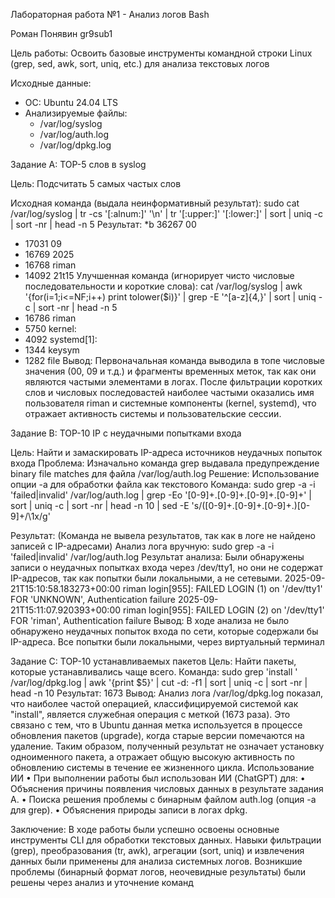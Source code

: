 Лабораторная работа №1 - Анализ логов Bash

Роман Понявин
gr9sub1

Цель работы:
Освоить базовые инструменты командной строки Linux (grep, sed, awk, sort, uniq, etc.) для анализа текстовых логов

Исходные данные:
*   ОС: Ubuntu 24.04 LTS
*   Анализируемые файлы:
    *   /var/log/syslog
    *   /var/log/auth.log
    *   /var/log/dpkg.log

Задание A: TOP-5 слов в syslog

Цель: Подсчитать 5 самых частых слов

Исходная команда (выдала неинформативный результат):
sudo cat /var/log/syslog | tr -cs '[:alnum:]' '\n' | tr '[:upper:]' '[:lower:]' | sort | uniq -c | sort -nr | head -n 5
Результат:
  *b 36267 00
  * 17031 09
  * 16769 2025
  * 16768 riman
  * 14092 21t15
Улучшенная команда (игнорирует чисто числовые последовательности и короткие слова):
cat /var/log/syslog | awk '{for(i=1;i<=NF;i++) print tolower($i)}' | grep -E '^[a-z]{4,}' | sort | uniq -c | sort -nr | head -n 5
  * 16786 riman
   * 5750 kernel:
  * 4092 systemd[1]:
   * 1344 keysym
   * 1282 file
Вывод: Первоначальная команда выводила в топе числовые значения (00, 09 и т.д.) и фрагменты временных меток, так как они являются частыми элементами в логах. После фильтрации коротких слов и числовых последовастей наиболее частыми оказались имя пользователя riman и системные компоненты (kernel, systemd), что отражает активность системы и пользовательские сессии.

Задание B: TOP-10 IP с неудачными попытками входа

Цель: Найти и замаскировать IP-адреса источников неудачных попыток входа
Проблема: Изначально команда grep выдавала предупреждение binary file matches для файла /var/log/auth.log
Решение: Использование опции -a для обработки файла как текстового
Команда:
sudo grep -a -i 'failed\|invalid' /var/log/auth.log | grep -Eo '[0-9]+\.[0-9]+\.[0-9]+\.[0-9]+' | sort | uniq -c | sort -nr | head -n 10 | sed -E 's/([0-9]+\.[0-9]+\.[0-9]+\.)[0-9]+/\1x/g'

Результат:
(Команда не вывела результатов, так как в логе не найдено записей с IP-адресами)
Анализ лога вручную:
sudo grep -a -i 'failed\|invalid' /var/log/auth.log
Результат анализа:
Были обнаружены записи о неудачных попытках входа через /dev/tty1, но они не содержат IP-адресов, так как попытки были локальными, а не сетевыми.
2025-09-21T15:10:58.183273+00:00 riman login[955]: FAILED LOGIN (1) on '/dev/tty1' FOR 'UNKNOWN', Authentication failure
2025-09-21T15:11:07.920393+00:00 riman login[955]: FAILED LOGIN (2) on '/dev/tty1' FOR 'riman', Authentication failure
Вывод: В ходе анализа не было обнаружено неудачных попыток входа по сети, которые содержали бы IP-адреса. Все попытки были локальными, через виртуальный терминал

Задание C: TOP-10 устанавливаемых пакетов
Цель: Найти пакеты, которые устанавливались чаще всего.
Команда:
sudo grep 'install ' /var/log/dpkg.log | awk '{print $5}' | cut -d: -f1 | sort | uniq -c | sort -nr | head -n 10
Результат:
   1673 <none>
Вывод: Анализ лога /var/log/dpkg.log показал, что наиболее частой операцией, классифицируемой системой как "install", является служебная операция с меткой <none> (1673 раза). Это связано с тем, что в Ubuntu данная метка используется в процессе обновления пакетов (upgrade), когда старые версии помечаются на удаление. Таким образом, полученный результат не означает установку одноименного пакета, а отражает общую высокую активность по обновлению системы в течение ее жизненного цикла.
Использование ИИ
•	При выполнении работы был использован ИИ (ChatGPT) для:
•	Объяснения причины появления числовых данных в результате задания А.
•	Поиска решения проблемы с бинарным файлом auth.log (опция -a для grep).
•	Объяснения природы записи <none> в логах dpkg.

Заключение:
В ходе работы были успешно освоены основные инструменты CLI для обработки текстовых данных. Навыки фильтрации (grep), преобразования (tr, awk), агрегации (sort, uniq) и извлечения данных были применены для анализа системных логов. Возникшие проблемы (бинарный формат логов, неочевидные результаты) были решены через анализ и уточнение команд
